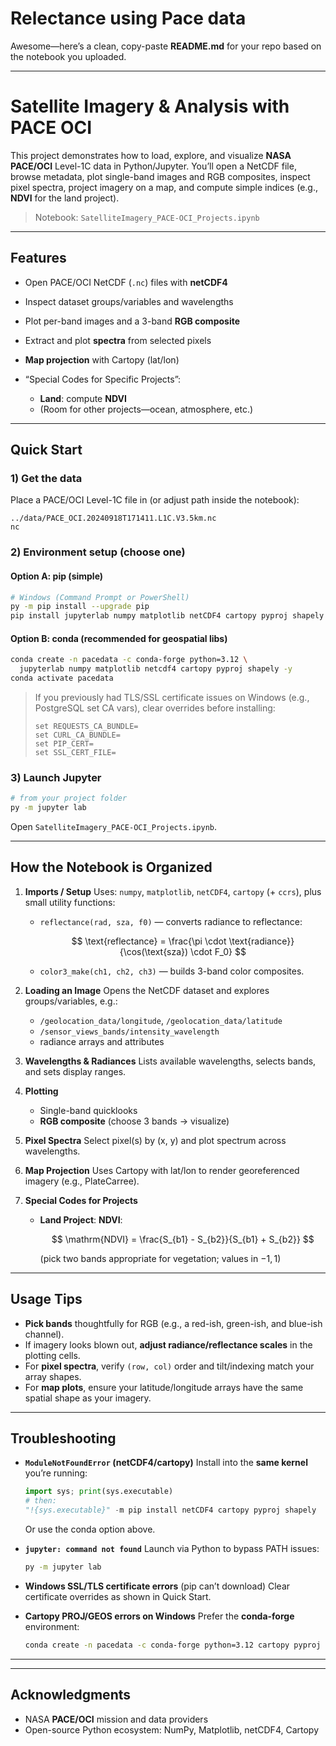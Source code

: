 # Relectance using Pace data
Awesome—here’s a clean, copy-paste **README.md** for your repo based on the notebook you uploaded.

---

# Satellite Imagery & Analysis with PACE OCI

This project demonstrates how to load, explore, and visualize **NASA PACE/OCI** Level-1C data in Python/Jupyter. You’ll open a NetCDF file, browse metadata, plot single-band images and RGB composites, inspect pixel spectra, project imagery on a map, and compute simple indices (e.g., **NDVI** for the land project).

> Notebook: `SatelliteImagery_PACE-OCI_Projects.ipynb`

---

## Features

* Open PACE/OCI NetCDF (`.nc`) files with **netCDF4**
* Inspect dataset groups/variables and wavelengths
* Plot per-band images and a 3-band **RGB composite**
* Extract and plot **spectra** from selected pixels
* **Map projection** with Cartopy (lat/lon)
* “Special Codes for Specific Projects”:

  * **Land**: compute **NDVI**
  * (Room for other projects—ocean, atmosphere, etc.)

---

## Quick Start

### 1) Get the data

Place a PACE/OCI Level-1C file in (or adjust path inside the notebook):

```
../data/PACE_OCI.20240918T171411.L1C.V3.5km.nc
nc
```

### 2) Environment setup (choose one)

#### Option A: pip (simple)

```bash
# Windows (Command Prompt or PowerShell)
py -m pip install --upgrade pip
pip install jupyterlab numpy matplotlib netCDF4 cartopy pyproj shapely
```

#### Option B: conda (recommended for geospatial libs)

```bash
conda create -n pacedata -c conda-forge python=3.12 \
  jupyterlab numpy matplotlib netcdf4 cartopy pyproj shapely -y
conda activate pacedata
```

> If you previously had TLS/SSL certificate issues on Windows (e.g., PostgreSQL set CA vars), clear overrides before installing:
>
> ```
> set REQUESTS_CA_BUNDLE=
> set CURL_CA_BUNDLE=
> set PIP_CERT=
> set SSL_CERT_FILE=
> ```

### 3) Launch Jupyter

```bash
# from your project folder
py -m jupyter lab
```

Open `SatelliteImagery_PACE-OCI_Projects.ipynb`.

---

## How the Notebook is Organized

1. **Imports / Setup**
   Uses: `numpy`, `matplotlib`, `netCDF4`, `cartopy` (+ `ccrs`), plus small utility functions:

   * `reflectance(rad, sza, f0)` — converts radiance to reflectance:

     $$
     \text{reflectance} = \frac{\pi \cdot \text{radiance}}{\cos(\text{sza}) \cdot F_0}
     $$
   * `color3_make(ch1, ch2, ch3)` — builds 3-band color composites.

2. **Loading an Image**
   Opens the NetCDF dataset and explores groups/variables, e.g.:

   * `/geolocation_data/longitude`, `/geolocation_data/latitude`
   * `/sensor_views_bands/intensity_wavelength`
   * radiance arrays and attributes

3. **Wavelengths & Radiances**
   Lists available wavelengths, selects bands, and sets display ranges.

4. **Plotting**

   * Single-band quicklooks
   * **RGB composite** (choose 3 bands → visualize)

5. **Pixel Spectra**
   Select pixel(s) by (x, y) and plot spectrum across wavelengths.

6. **Map Projection**
   Uses Cartopy with lat/lon to render georeferenced imagery (e.g., PlateCarree).

7. **Special Codes for Projects**

   * **Land Project**: **NDVI**:

     $$
     \mathrm{NDVI} = \frac{S_{b1} - S_{b2}}{S_{b1} + S_{b2}}
     $$

     (pick two bands appropriate for vegetation; values in $-1, 1$)

---

## Usage Tips

* **Pick bands** thoughtfully for RGB (e.g., a red-ish, green-ish, and blue-ish channel).
* If imagery looks blown out, **adjust radiance/reflectance scales** in the plotting cells.
* For **pixel spectra**, verify `(row, col)` order and tilt/indexing match your array shapes.
* For **map plots**, ensure your latitude/longitude arrays have the same spatial shape as your imagery.

---

## Troubleshooting

* **`ModuleNotFoundError` (netCDF4/cartopy)**
  Install into the **same kernel** you’re running:

  ```python
  import sys; print(sys.executable)
  # then:
  "!{sys.executable}" -m pip install netCDF4 cartopy pyproj shapely
  ```

  Or use the conda option above.

* **`jupyter: command not found`**
  Launch via Python to bypass PATH issues:

  ```bash
  py -m jupyter lab
  ```

* **Windows SSL/TLS certificate errors** (pip can’t download)
  Clear certificate overrides as shown in Quick Start.

* **Cartopy PROJ/GEOS errors on Windows**
  Prefer the **conda-forge** environment:

  ```bash
  conda create -n pacedata -c conda-forge python=3.12 cartopy pyproj shapely netcdf4 -y
  ```

---

---

## Acknowledgments

* NASA **PACE/OCI** mission and data providers
* Open-source Python ecosystem: NumPy, Matplotlib, netCDF4, Cartopy

